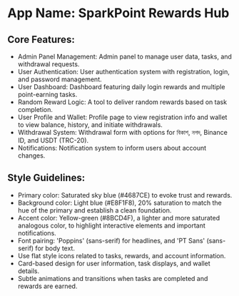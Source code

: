# **App Name**: SparkPoint Rewards Hub

## Core Features:

- Admin Panel Management: Admin panel to manage user data, tasks, and withdrawal requests.
- User Authentication: User authentication system with registration, login, and password management.
- User Dashboard: Dashboard featuring daily login rewards and multiple point-earning tasks.
- Random Reward Logic: A tool to deliver random rewards based on task completion.
- User Profile and Wallet: Profile page to view registration info and wallet to view balance, history, and initiate withdrawals.
- Withdrawal System: Withdrawal form with options for বিকাশ, নগদ, Binance ID, and USDT (TRC-20).
- Notifications: Notification system to inform users about account changes.

## Style Guidelines:

- Primary color: Saturated sky blue (#4687CE) to evoke trust and rewards.
- Background color: Light blue (#E8F1F8), 20% saturation to match the hue of the primary and establish a clean foundation.
- Accent color: Yellow-green (#8BCD4F), a lighter and more saturated analogous color, to highlight interactive elements and important notifications.
- Font pairing: 'Poppins' (sans-serif) for headlines, and 'PT Sans' (sans-serif) for body text.
- Use flat style icons related to tasks, rewards, and account information.
- Card-based design for user information, task displays, and wallet details.
- Subtle animations and transitions when tasks are completed and rewards are earned.